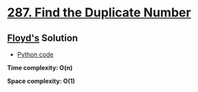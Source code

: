 # [287. Find the Duplicate Number](https://leetcode.com/problems/find-the-duplicate-number)

## [Floyd's](https://en.wikipedia.org/wiki/Cycle_detection#Floyd's_tortoise_and_hare) Solution

- [Python code](https://github.com/alexengrig/leetcode/blob/main/src/main/python/287_find_the_duplicate_number/floyd_solution.py)

**Time complexity: O(n)**

**Space complexity: O(1)**
